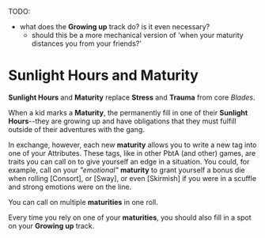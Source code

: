 TODO:

- what does the **Growing up** track do? is it even necessary?
  - should this be a more mechanical version of 'when your maturity distances
    you from your friends?'

# Sunlight Hours and Maturity

**Sunlight Hours** and **Maturity** replace **Stress** and **Trauma** from core
_Blades_.

When a kid marks a **Maturity**, the permanently fill in one of their **Sunlight
Hours**--they are growing up and have obligations that they must fulfill outside
of their adventures with the gang.

In exchange, however, each new **maturity** allows you to write a new tag into
one of your Attributes. These tags, like in other PbtA (and other) games, are
traits you can call on to give
yourself an edge in a situation. You could, for example, call on your
*"emotional"* **maturity** to grant yourself a bonus die when rolling
[Consort], or [Sway], or even [Skirmish] if you were in a scuffle and
strong emotions were on the line.

You can call on multiple **maturities** in one roll.

Every time you rely on one of your **maturities**, you should also fill in a
spot on your **Growing up** track.
